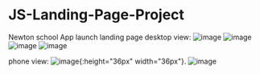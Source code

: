 
# JS-Landing-Page-Project
 Newton school App launch landing page
desktop view:
![image](https://user-images.githubusercontent.com/53932047/149520384-4230f893-66c3-4e89-b1f0-b20e395cf572.png)
![image](https://user-images.githubusercontent.com/53932047/149520885-d7027d5c-a4de-4d80-8b95-6db80c8d672a.png)
![image](https://user-images.githubusercontent.com/53932047/149520998-11ad4461-f3e9-4676-8117-63c30352dade.png)
![image](https://user-images.githubusercontent.com/53932047/149521101-906d6b9c-54f3-4e2d-99e6-a9b77a0ecf0f.png)






phone view:
![image](https://user-images.githubusercontent.com/53932047/149520709-711ea088-1e9d-43e2-8156-1c79297b828f.png){:height="36px" width="36px"}. 
![image](https://user-images.githubusercontent.com/53932047/149520725-9b9c21c2-dc65-43ff-96a7-d04e694e0142.png) 

